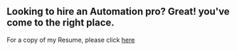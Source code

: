 ## Looking to hire an Automation pro? Great! you've come to the right place.

For a copy of my Resume, please click [here](https://github.com/FiberMoose/theautomation.pro/resume.pdf)

